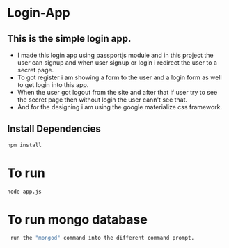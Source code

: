 # Login-App
## This is the simple login app.
* I made this login app using passportjs module and in this project the user can signup and when user signup or login i redirect the user to a secret page.
* To got register i am showing a form to the user and a login form as well to get login into this app.
* When the user got logout from the site and after that if user try to see the secret page then without login the user cann't see that.
* And for the designing i am using the google materialize css framework.
## Install Dependencies

```bash
npm install 
```
# To run 

```bash
node app.js
```
# To run mongo database
``` bash 
 run the "mongod" command into the different command prompt.
 ```
